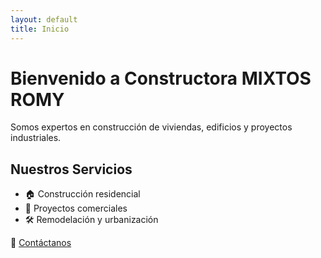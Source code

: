 ```yaml
---
layout: default
title: Inicio
---
```


# Bienvenido a Constructora MIXTOS ROMY

Somos expertos en construcción de viviendas, edificios y proyectos industriales.

## Nuestros Servicios

- 🏠 Construcción residencial
- 🏢 Proyectos comerciales
- 🛠 Remodelación y urbanización

📩 [Contáctanos](mailto:milogrijalva@gmail.com)

